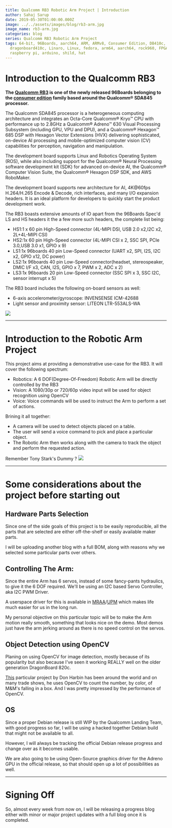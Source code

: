 ```yaml
---
title: Qualcomm RB3 Robotic Arm Project | Introduction
author: Sahaj Sarup
date: 2019-05-30T01:00:00.000Z
image: ../../assets/images/blog/rb3-arm.jpg
image_name: rb3-arm.jpg
categories: blog
series: Qualcomm RB3 Robotic Arm Project
tags: 64-bit, 96Boards, aarch64, ARM, ARMv8, Consumer Edition, DB410c,
  dragonboard410c, Linaro, Linux, fedora, arm64, aarch64, rock960, FPGA,
  raspberry pi, arduino, shild, hat
---
```


# Introduction to the Qualcomm RB3

**The [Qualcomm RB3](https://www.96boards.org/product/rb3-platform/) is one of the newly released 96Boards belonging to the [consumer edition](https://www.96boards.org/products/ce/) family based around the Qualcomm® SDA845 processor.**

The Qualcomm SDA845 processor is a heterogeneous computing architecture and integrates an Octa-Core Qualcomm® Kryo™ CPU with performance up to 2.8GHz a Qualcomm® Adreno™ 630 Visual Processing Subsystem (including GPU, VPU and DPU), and a Qualcomm® Hexagon™ 685 DSP with Hexagon Vector Extensions (HVX) delivering sophisticated, on-device AI processing and mobile-optimized computer vision (CV) capabilities for perception, navigation and manipulation.

The development board supports Linux and Robotics Operating System (ROS), while also including support for the Qualcomm® Neural Processing software development kit (SDK) for advanced on-device AI, the Qualcomm® Computer Vision Suite, the Qualcomm® Hexagon DSP SDK, and AWS RoboMaker.

The development board supports new architecture for AI, 4K@60fps H.264/H.265 Encode & Decode, rich interfaces, and many I/O expansion headers. It is an ideal platform for developers to quickly start the product development work.

The RB3 boasts extensive amounts of IO apart from the 96Boards Spec'd LS and HS headers it the a few more such headers, the complete list being:
- HS1:1 x 60 pin High-Speed connector (4L-MIPI DSI, USB 2.0 x2,I2C x2, 2L+4L-MIPI CSI)
- HS2:1x 60 pin High-Speed connector (4L-MIPI CSI x 2, SSC SPI, PCIe 3.0,USB 3.0 x1, GPIO x 9)
- LS1:1x 96boards 40 pin Low-Speed connector (UART x2, SPI, I2S, I2C x2, GPIO x12, DC power)
- LS2:1x 96boards 40 pin Low-Speed connector(headset, stereospeaker, DMIC I/F x3, CAN, I2S, GPIO x 7, PWM x 2, ADC x 2)
- LS3:1x 96boards 20 pin Low-Speed connector (SSC SPI x 3, SSC I2C, sensor interrupt x 5)

The RB3 board includes the following on-board sensors as well:
- 6-axis accelerometer/gyroscope: INVENSENSE ICM-42688
- Light sensor and proximity sensor: LITEON LTR-553ALS-WA

![](https://www.96boards.org/product/ce/rb3-platform/images/rb3-frame2-sd.jpg)

***

# Introduction to the Robotic Arm Project


This project aims at providing a demonstrative use-case for the RB3. It will cover the following spectrum:
- Robotics: A 6 DOF(Degree-Of-Freedom) Robotic Arm will be directly controlled by the RB3
- Vision: A 1080/30p or 720/60p video input will be used for object recognition using OpenCV
- Voice: Voice commands will be used to instruct the Arm to perform a set of actions.

Brining it all together:
- A camera will be used to detect objects placed on a table.
- The user will send a voice command to pick and place a particular object.
- The Robotic Arm then works along with the camera to track the object and perform the requested action.

Remember Tony Stark's Dummy ?
![](http://66.media.tumblr.com/tumblr_mcfy9s5bTZ1r60h6bo8_r1_250.gif)

***

# Some considerations about the project before starting out

## Hardware Parts Selection

Since one of the side goals of this project is to be easily reproducible, all the parts that are selected are either off-the-shelf or easily available maker parts.

I will be uploading another blog with a full BOM, along with reasons why we selected some particular parts over others.

## Controlling The Arm:

Since the entire Arm has 6 servos, instead of some fancy-pants hydraulics,  to give it the 6 DOF required. We'll be using an I2C based Servo Controller, aka I2C PWM Driver.

A userspace driver for this is available in [MRAA](https://mraa.io/)/[UPM](https://upm.mraa.io/) which makes life much easier for us in the long run.

My personal objective on this particular topic will be to make the Arm motion really smooth, something that looks nice on the demo. Most demos just have the arm jerking around as there is no speed control on the servos.

## Object Detection using OpenCV

Planing on using OpenCV for image detection, mostly because of its popularity but also because I've seen it working REALLY well on the older generation DragonBoard 820c.

[This](https://github.com/96boards/opencv-color-tracking-demo) particular project by Don Harbin has been around the world and on many trade shows, he uses OpenCV to count the number, by color, of M&M's falling in a box. And I was pretty impressed by the performance of OpenCV.

## OS

Since a proper Debian release is still WIP by the Qualcomm Landing Team, with good progress so far, I will be using a hacked together Debian build that might not be available to all.

However, I will always be tracking the official Debian release progress and change over as it becomes usable.

We are also going to be using Open-Source graphics driver for the Adreno GPU in the official release, so that should open up a lot of possibilities as well.

***

# Signing Off

So, almost every week from now on, I will be releasing a progress blog either with minor or major project updates with a full blog once it is completed.
